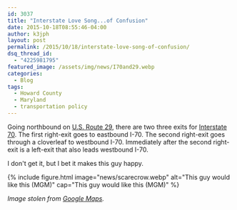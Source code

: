 ```yaml
---
id: 3037
title: "Interstate Love Song...of Confusion"
date: 2015-10-18T08:55:46-04:00
author: k3jph
layout: post
permalink: /2015/10/18/interstate-love-song-of-confusion/
dsq_thread_id:
  - "4225981795"
featured_image: /assets/img/news/I70and29.webp
categories:
  - Blog
tags:
  - Howard County
  - Maryland
  - transportation policy
---
```

Going northbound on [U.S. Route 29](https://en.wikipedia.org/wiki/U.S._Route_29_in_Maryland), there are two three exits for [Interstate 70](https://en.wikipedia.org/wiki/Interstate_70_in_Maryland).  The first right-exit goes to eastbound I-70.  The second right-exit goes through a cloverleaf to westbound I-70.  Immediately after the second right-exit is a left-exit that also leads westbound I-70.  

I don't get it, but I bet it makes this guy happy.

{% include figure.html image="news/scarecrow.webp" alt="This guy would like this (MGM)" cap="This guy would like this (MGM)" %}

_Image stolen from [Google Maps](https://www.google.com/maps/@39.2961111,-76.8252186,15z)._
